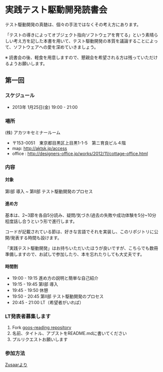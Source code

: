 実践テスト駆動開発読書会
=======================
テスト駆動開発の真髄は、個々の手法ではなくその考え方にあります。

「テストの導きによってオブジェクト指向ソフトウェアを育てる」という素晴らしい考え方を記した本書を用いて、テスト駆動開発の本質を議論することによって、ソフトウェアへの愛を深めていきましょう。

※ 読書会の後、軽食を用意しますので、懇親会を希望される方は残っていただけるようお願いします。

## 第一回
### スケジュール
* 2013年 1月25日(金) 19:00 - 21:00

### 場所
(株) アカツキセミナールーム

* 〒153-0051　東京都目黒区上目黒1-1-5　第ニ育良ビル４階
* map: http://aktsk.jp/access
* office : http://designers-office.jp/works/2012/11/cottage-office.html

### 内容
#### 対象
第Ⅰ部 導入 ~ 第Ⅱ部 テスト駆動開発のプロセス

#### 進め方
基本は、2~3節を各自5分読み、疑問/気づき/過去の失敗や成功体験を5分~10分程度話し合うという形で進行します。

コードが記載されている節は、好きな言語でそれを実装し、このリポジトリに公開/発表する時間も設けます。

「実践テスト駆動開発」はお持ちいただいたほうが良いですが、こちらでも数冊準備しますので、お試しで参加したり、本を忘れたりしても大丈夫です。

#### 時間割
* 19:00 - 19:15 進め方の説明と簡単な自己紹介
* 19:15 - 19:45 第Ⅰ部 導入
* 19:45 - 19:50 休憩
* 19:50 - 20:45 第Ⅱ部 テスト駆動開発のプロセス
* 20:45 - 21:00 LT（希望者がいれば）

### LT発表者募集します
1. Fork [goos-reading repository](http://github.com/aktsk/goos-reading)
2. 名前、タイトル、アブストをREADME.mdに書いてください
3. プルリクエストお願いします

### 参加方法
[Zusaarより](http://www.zusaar.com/event/496003)

